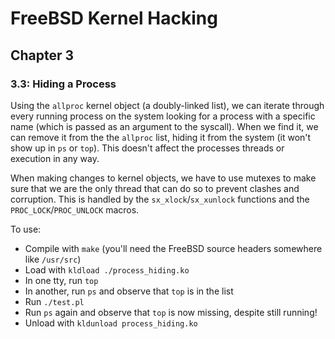 # FreeBSD Kernel Hacking

## Chapter 3

### 3.3: Hiding a Process

Using the `allproc` kernel object (a doubly-linked list), we can iterate through every running process on the system looking for a process with a specific name (which is passed as an argument to the syscall). When we find it, we can remove it from the the `allproc` list, hiding it from the system (it won't show up in `ps` or `top`). This doesn't affect the processes threads or execution in any way.

When making changes to kernel objects, we have to use mutexes to make sure that we are the only thread that can do so to prevent clashes and corruption. This is handled by the `sx_xlock`/`sx_xunlock` functions and the `PROC_LOCK`/`PROC_UNLOCK` macros.

To use:
* Compile with `make` (you'll need the FreeBSD source headers somewhere like `/usr/src`)
* Load with `kldload ./process_hiding.ko`
* In one tty, run `top`
* In another, run `ps` and observe that `top` is in the list
* Run `./test.pl`
* Run `ps` again and observe that `top` is now missing, despite still running!
* Unload with `kldunload process_hiding.ko`
